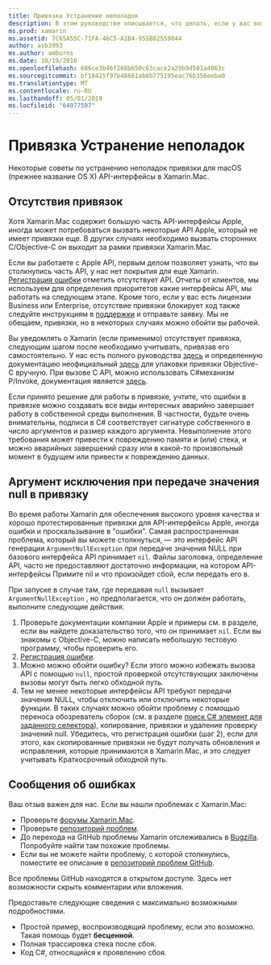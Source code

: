 ```yaml
---
title: Привязка Устранение неполадок
description: В этом руководстве описывается, что делать, если у вас возникли трудности, привязка библиотек Objective-C. В частности здесь рассматриваются отсутствующие привязки, аргумент исключения при передаче значения null привязки и ошибках.
ms.prod: xamarin
ms.assetid: 7C65A55C-71FA-46C5-A1B4-955B82559844
author: asb3993
ms.author: amburns
ms.date: 10/19/2016
ms.openlocfilehash: 686ce3b46f268b650c63cace2a29b9d501a4063c
ms.sourcegitcommit: bf18425f97b48661ab6b775195eac76b356eeba0
ms.translationtype: MT
ms.contentlocale: ru-RU
ms.lasthandoff: 05/01/2019
ms.locfileid: "64977597"
---
```

# <a name="binding-troubleshooting"></a>Привязка Устранение неполадок

Некоторые советы по устранению неполадок привязки для macOS (прежнее название OS X) API-интерфейсы в Xamarin.Mac.

## <a name="missing-bindings"></a>Отсутствия привязок

Хотя Xamarin.Mac содержит большую часть API-интерфейсы Apple, иногда может потребоваться вызвать некоторые API Apple, который не имеет привязки еще. В других случаях необходимо вызвать сторонних C/Objective-C он выходит за рамки привязки Xamarin.Mac.

Если вы работаете с Apple API, первым делом позволяет узнать, что вы столкнулись часть API, у нас нет покрытия для еще Xamarin. [Регистрация ошибки](#reporting-bugs) отметить отсутствует API. Отчеты от клиентов, мы используем для определения приоритетов какие интерфейсы API, мы работать на следующем этапе. Кроме того, если у вас есть лицензии Business или Enterprise, отсутствие привязки блокирует ход также следуйте инструкциям в [поддержки](http://xamarin.com/support) и отправьте заявку. Мы не обещаем, привязки, но в некоторых случаях можно обойти вы рабочей.

Вы уведомлять о Xamarin (если применимо) отсутствует привязка, следующим шагом после необходимо учитывать, привязав его самостоятельно. У нас есть полного руководства [здесь](~/cross-platform/macios/binding/overview.md) и определенную документацию неофициальный [здесь](http://brendanzagaeski.appspot.com/xamarin/0002.html) для упаковки привязки Objective-C вручную. При вызове C API, можно использовать C#механизм P/Invoke, документация является [здесь](https://www.mono-project.com/docs/advanced/pinvoke/).

Если принято решение для работы в привязке, учтите, что ошибки в привязке можно создавать все виды интересных аварийно завершает работу в собственной среды выполнения. В частности, будьте очень внимательны, подписи в C# соответствует сигнатуре собственного в число аргументов и размер каждого аргумента. Невыполнение этого требования может привести к повреждению памяти и (или) стека, и можно аварийных завершений сразу или в какой-то произвольный момент в будущем или привести к повреждению данных.

## <a name="argument-exceptions-when-passing-null-to-a-binding"></a>Аргумент исключения при передаче значения null в привязку

Во время работы Xamarin для обеспечения высокого уровня качества и хорошо протестированные привязки для API-интерфейсы Apple, иногда ошибки и проскальзывание в "ошибки". Самая распространенная проблема, который вы можете столкнуться, — это интерфейс API генерации `ArgumentNullException` при передаче значения NULL при базового интерфейса API принимает `nil`. Файлы заголовка, определение API, часто не предоставляют достаточно информации, на котором API-интерфейсы Примите nil и что произойдет сбой, если передать его в.

При запуске в случае там, где передавая `null` вызывает `ArgumentNullException` , но предполагается, что он должен работать, выполните следующие действия:

1. Проверьте документации компании Apple и примеры см. в разделе, если вы найдете доказательство того, что он принимает `nil`. Если вы знакомы с Objective-C, можно написать небольшую тестовую программу, чтобы проверить его.
2. [Регистрация ошибки](#reporting-bugs).
3. Можно можно обойти ошибку? Если этого можно избежать вызова API с помощью `null`, простой проверкой отсутствующих заключены вызовы могут быть легко обходной путь.
4. Тем не менее некоторые интерфейсы API требуют передачи значения NULL, чтобы отключить или отключить некоторые функции. В таких случаях можно обойти проблему с помощью переноса обозреватель сборок (см. в разделе [поиск C# элемент для заданного селектора](~/mac/app-fundamentals/mac-apis.md#finding_selector)), копирование, привязки и удаление проверку значений null. Убедитесь, что регистрация ошибки (шаг 2), если для этого, как скопированные привязки не будут получать обновления и исправления, которые принимаются в Xamarin.Mac, и это следует учитывать Краткосрочный обходной путь.

<a name="reporting-bugs"/>

## <a name="reporting-bugs"></a>Сообщения об ошибках

Ваш отзыв важен для нас. Если вы нашли проблемах с Xamarin.Mac:

- Проверьте [форумы Xamarin.Mac](https://forums.xamarin.com/categories/mac).
- Проверьте [репозиторий проблем](https://github.com/xamarin/xamarin-macios/issues). 
- До перехода на GitHub проблемы Xamarin отслеживались в [Bugzilla](https://bugzilla.xamarin.com/describecomponents.cgi). Попробуйте найти там похожие проблемы.
- Если вы не можете найти проблему, с которой столкнулись, поместите ее описание в [репозиторий проблем GitHub](https://github.com/xamarin/xamarin-macios/issues/new).

Все проблемы GitHub находятся в открытом доступе. Здесь нет возможности скрыть комментарии или вложения. 

Предоставьте следующие сведения с максимально возможными подробностями.

- Простой пример, воспроизводящий проблему, если это возможно. Такая помощь будет **бесценной**. 
- Полная трассировка стека после сбоя.
- Код C#, относящийся к проявлению сбоя.
